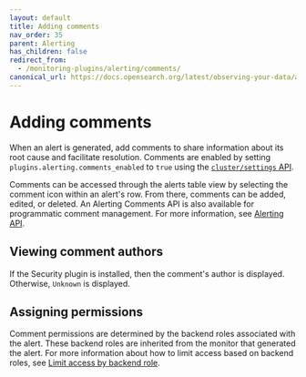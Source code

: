 ```yaml
---
layout: default
title: Adding comments
nav_order: 35
parent: Alerting
has_children: false
redirect_from:
  - /monitoring-plugins/alerting/comments/
canonical_url: https://docs.opensearch.org/latest/observing-your-data/alerting/comments/
---
```


# Adding comments

When an alert is generated, add comments to share information about its root cause and facilitate resolution. Comments are enabled by setting `plugins.alerting.comments_enabled` to `true` using the [`cluster/settings` API]({{site.url}}{{site.baseurl}}/observing-your-data/alerting/settings/).

Comments can be accessed through the alerts table view by selecting the comment icon within an alert's row. From there, comments can be added, edited, or deleted. An Alerting Comments API is also available for programmatic comment management. For more information, see [Alerting API]({{site.url}}{{site.baseurl}}/observing-your-data/alerting/api/).

## Viewing comment authors

If the Security plugin is installed, then the comment's author is displayed. Otherwise, `Unknown` is displayed.

## Assigning permissions

Comment permissions are determined by the backend roles associated with the alert. These backend roles are inherited from the monitor that generated the alert. For more information about how to limit access based on backend roles, see [Limit access by backend role]({{site.url}}{{site.baseurl}}/observing-your-data/alerting/security/#advanced-limit-access-by-backend-role).
